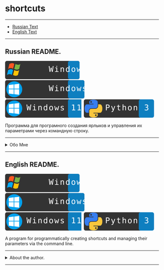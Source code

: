 # shortcuts

---

* [Russian Text](#Russian)
* [English Text](#English)

---

## <a name="Russian">Russian README.</a>

![Windows-7](image/win-7-icon.svg "Windows-7")&nbsp; ![Windows-10](image/win-10-icon.svg "Windows-10")&nbsp; ![Windows-11](image/win-11-icon.svg "Windows-11")&nbsp; ![Python-3](image/python-3.svg "Python-3")

Программа для програмного создания ярлыков и управления их параметрами через командную строку.

---

<details>
	<summary>Обо Мне</summary>
	
Автор данной разработки **Shadow**: [maximalisimus](https://github.com/maximalisimus).

Имя автора: **maximalisimus**: [maximalis171091@yandex.ru](mailto:maximalis171091@yandex.ru).

Дата создания: **12.04.2024**

</details>

---

## <a name="English">English README.</a>

![Windows-7](image/win-7-icon.svg "Windows-7")&nbsp; ![Windows-10](image/win-10-icon.svg "Windows-10")&nbsp; ![Windows-11](image/win-11-icon.svg "Windows-11")&nbsp; ![Python-3](image/python-3.svg "Python-3")

A program for programmatically creating shortcuts and managing their parameters via the command line.

---

<details>
	<summary>About the author.</summary>

The author of this development **Shadow**: [maximalisimus](https://github.com/maximalisimus).

Author's name: **maximalisimus**: [maximalis171091@yandex.ru](mailto:maximalis171091@yandex.ru).

Date of creation: **12.04.2024**

</details>

---
